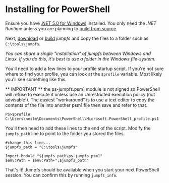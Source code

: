 # Installing for PowerShell

Ensure you have [.NET 5.0 for Windows](https://dotnet.microsoft.com/download/dotnet/5.0) installed.  You only need the *.NET Runtime* unless you are planning to [build from source](doc/buildFromSource.md).

Next, [download](doc/download.md) or [build](doc/buildFromSource.md) *jumpfs* and copy the files to a folder such as `C:\tools\jumpfs`.    

*You can share a single "installation" of jumpfs between Windows and Linux. If you do this, it's best to use a folder in the Windows file-system.*

You'll need to add a few lines to your profile startup script.  If you're not sure where to find your profile, you can look at the `$profile` variable.  Most likely you'll see something like this.

** IMPORTANT ** the ps-jumpfs.psm1 module is not signed so PowerShell will refuse to execute it unless use an Unrestricted execution policy (not advisable!).  The easiest "workaround" is to use a text editor to copy the contents of the file into another psm1 file then save and refer to that.   

```
PS>$profile
C:\Users\neilm\Documents\PowerShell\Microsoft.PowerShell_profile.ps1
```
You'll then need to add these lines to the end of the script.  Modify the `jumpfs_path` line to point to the folder you stored the files.

```
#change this line...
$jumpfs_path = "C:\tools\jumpfs"

Import-Module "$jumpfs_path\ps-jumpfs.psm1"
$env:Path = $env:Path+";$jumpfs_path"
```


That's it!  Jumpfs should be available when you start your next PowerShell session.  You can confirm this by running `jumpfs_info`.


